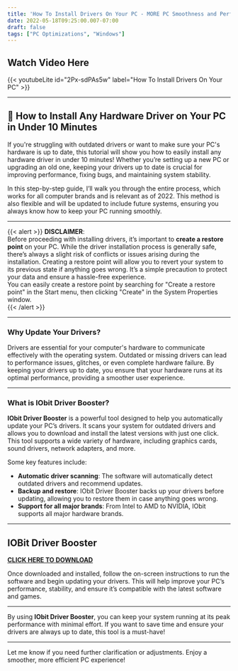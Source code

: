 ```yaml
---
title: 'How To Install Drivers On Your PC - MORE PC Smoothness and Performance!'
date: 2022-05-18T09:25:00.007-07:00
draft: false
tags: ["PC Optimizations", "Windows"]
---
```


## **Watch Video Here**

{{< youtubeLite id="2Px-sdPAs5w" label="How To Install Drivers On Your PC" >}}  

---

## 🔧 **How to Install Any Hardware Driver on Your PC in Under 10 Minutes**

If you're struggling with outdated drivers or want to make sure your PC's hardware is up to date, this tutorial will show you how to easily install any hardware driver in under 10 minutes! Whether you’re setting up a new PC or upgrading an old one, keeping your drivers up to date is crucial for improving performance, fixing bugs, and maintaining system stability.

In this step-by-step guide, I’ll walk you through the entire process, which works for all computer brands and is relevant as of 2022. This method is also flexible and will be updated to include future systems, ensuring you always know how to keep your PC running smoothly. 

---

{{< alert >}}
**DISCLAIMER**:  
Before proceeding with installing drivers, it’s important to **create a restore point** on your PC. While the driver installation process is generally safe, there’s always a slight risk of conflicts or issues arising during the installation. Creating a restore point will allow you to revert your system to its previous state if anything goes wrong. It’s a simple precaution to protect your data and ensure a hassle-free experience.  
You can easily create a restore point by searching for "Create a restore point" in the Start menu, then clicking "Create" in the System Properties window.  
{{< /alert >}}

---

### Why Update Your Drivers?

Drivers are essential for your computer's hardware to communicate effectively with the operating system. Outdated or missing drivers can lead to performance issues, glitches, or even complete hardware failure. By keeping your drivers up to date, you ensure that your hardware runs at its optimal performance, providing a smoother user experience.

---

### What is IObit Driver Booster?

**IObit Driver Booster** is a powerful tool designed to help you automatically update your PC’s drivers. It scans your system for outdated drivers and allows you to download and install the latest versions with just one click. This tool supports a wide variety of hardware, including graphics cards, sound drivers, network adapters, and more.

Some key features include:
- **Automatic driver scanning**: The software will automatically detect outdated drivers and recommend updates.
- **Backup and restore**: IObit Driver Booster backs up your drivers before updating, allowing you to restore them in case anything goes wrong.
- **Support for all major brands**: From Intel to AMD to NVIDIA, IObit supports all major hardware brands.

---

##  **IOBit Driver Booster**  
[**CLICK HERE TO DOWNLOAD**](https://tinyurl.com/drivergbyt)

Once downloaded and installed, follow the on-screen instructions to run the software and begin updating your drivers. This will help improve your PC’s performance, stability, and ensure it’s compatible with the latest software and games.

---

By using **IObit Driver Booster**, you can keep your system running at its peak performance with minimal effort. If you want to save time and ensure your drivers are always up to date, this tool is a must-have!

---

Let me know if you need further clarification or adjustments. Enjoy a smoother, more efficient PC experience!

